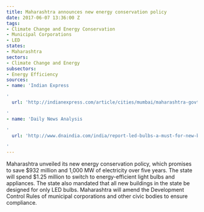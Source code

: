 ```yaml
---
title: Maharashtra announces new energy conservation policy
date: 2017-06-07 13:36:00 Z
tags:
- Climate Change and Energy Conservation
- Municipal Corporations
- LED
states:
- Maharashtra
sectors:
- Climate Change and Energy
subsectors:
- Energy Efficiency
sources:
- name: 'Indian Express

'
  url: 'http://indianexpress.com/article/cities/mumbai/maharashtra-govt-clears-new-energy-policy-farmers-set-to-get-solar-feeders-4681996/

'
- name: 'Daily News Analysis

'
  url: 'http://www.dnaindia.com/india/report-led-bulbs-a-must-for-new-buildings-in-maharashtra-2456325

'
---
```


Maharashtra unveiled its new energy conservation policy, which promises to save $932 million and 1,000 MW of electricity over five years. The state will spend $1.25 million to switch to energy-efficient light bulbs and appliances. The state also mandated that all new buildings in the state be designed for only LED bulbs. Maharashtra will amend the Development Control Rules of municipal corporations and other civic bodies to ensure compliance.
